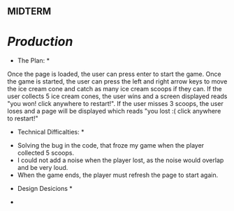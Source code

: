 ## MIDTERM ## 

# *Production* # 

* The Plan: *

Once the page is loaded, the user can press enter to start the game. Once the game is started, the user can press the left and right arrow keys to move the ice cream cone and catch as many ice cream scoops if they can. If the user collects 5 ice cream cones, the user wins and a screen displayed reads "you won! click anywhere to restart!". If the user misses 3 scoops, the user loses and a page will be displayed which reads "you lost :( click anywhere to restart!" 

* Technical Difficalties: *

- Solving the bug in the code, that froze my game when the player collected 5 scoops. 
- I could not add a noise when the player lost, as the noise would overlap and be very loud. 
- When the game ends, the player must refresh the page to start again. 

* Design Desicions *

- 
